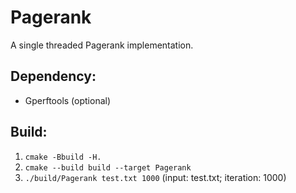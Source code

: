 # Pagerank

A single threaded Pagerank implementation.

## Dependency:
- Gperftools (optional)

## Build:
1. `cmake -Bbuild -H.`
2. `cmake --build build --target Pagerank`
3. `./build/Pagerank test.txt 1000` (input: test.txt; iteration: 1000)
